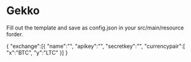 # Gekko

Fill out the template and save as config.json in your src/main/resource forder.

{
"exchange":[{
	"name":"",
	"apikey":"",
	"secretkey":"",
	"currencypair":[
		"x":"BTC",
		"y":"LTC"
	}]
}


